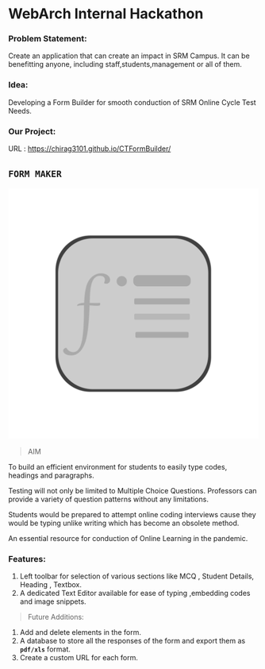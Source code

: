 # WebArch Internal Hackathon

### Problem Statement:

Create an application that can create an impact in SRM Campus. It can be benefitting anyone, including staff,students,management or all of them.

### Idea:

Developing a Form Builder for smooth conduction of SRM Online Cycle Test Needs.

### Our Project:

URL : https://chirag3101.github.io/CTFormBuilder/

## `FORM MAKER`

![logo](https://github.com/Chirag3101/CTFormBuilder/blob/main/images/logo.png)

> AIM

To build an efficient environment for students to easily type codes, headings and paragraphs.

Testing will not only be limited to Multiple Choice Questions. Professors can provide a variety of question patterns without any limitations.

Students would be prepared to attempt online coding interviews cause they would be typing unlike writing which has become an obsolete method.

An essential resource for conduction of Online Learning in the pandemic.

### Features:

1. Left toolbar for selection of various sections like MCQ , Student Details, Heading , Textbox.
2. A dedicated Text Editor available for ease of typing ,embedding codes and image snippets.

> Future Additions:

1. Add and delete elements in the form.
2. A database to store all the responses of the form and export them as **`pdf/xls`** format.
3. Create a custom URL for each form.



